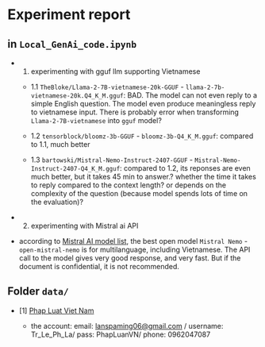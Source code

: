 # Experiment report

## in `Local_GenAi_code.ipynb`

- 1. experimenting with gguf llm supporting Vietnamese

  - 1.1 `TheBloke/Llama-2-7B-vietnamese-20k-GGUF` - `llama-2-7b-vietnamese-20k.Q4_K_M.gguf`: BAD.
  The model can not even reply to a simple English question.
  The model even produce meaningless reply to vietnamese input.
  There is probably error when transforming `Llama-2-7B-vietnamese` into `gguf` model?

  - 1.2 `tensorblock/bloomz-3b-GGUF` - `bloomz-3b-Q4_K_M.gguf`: compared to 1.1, much better

  - 1.3 `bartowski/Mistral-Nemo-Instruct-2407-GGUF` - `Mistral-Nemo-Instruct-2407-Q4_K_M.gguf`: compared to 1.2, its reponses are even much better, but it takes 45 min to answer.? whether the time it takes to reply compared to the context length? or depends on the complexity of the question (because model spends lots of time on the evaluation)? 
 
- 2. experimenting with Mistral ai API

 - according to [Mistral AI model list](https://docs.mistral.ai/getting-started/models/models_overview/), the best open model `Mistral Nemo` - `open-mistral-nemo` is for multilanguage, including Vietnamese. The API call to the model gives very good response, and very fast. But if the document is confidential, it is not recommended. 

## Folder `data/`

- [1] [Phap Luat Viet Nam](https://thuvienphapluat.vn/van-ban/Tien-te-Ngan-hang/Nghi-quyet-148-NQ-CP-2023-tiep-tuc-trien-khai-thi-hanh-Nghi-quyet-42-2017-QH14-579993.aspx?v=tvpl-hdsd-firsr&step=step7)

  - the account: email: lanspaming06@gmail.com / username: Tr_Le_Ph_La/ pass: PhapLuanVN/ phone: 0962047087

  
